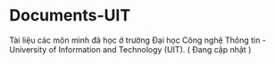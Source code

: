 # Documents-UIT
Tài liệu các môn mình đã học ở trường Đại học Công nghệ Thông tin - University of Information and Technology (UIT). ( Đang cập nhật )
